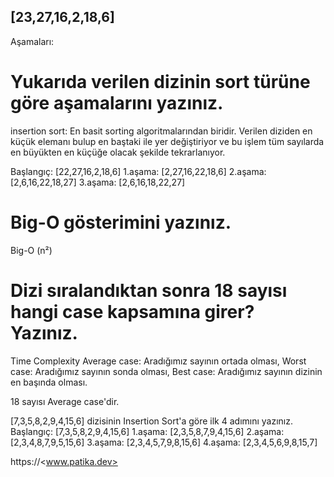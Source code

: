 ## [23,27,16,2,18,6]

Aşamaları:

# Yukarıda verilen dizinin sort türüne göre aşamalarını yazınız.
insertion sort: En basit sorting algoritmalarından biridir. Verilen diziden en küçük elemanı bulup en baştaki ile yer değiştiriyor ve bu işlem tüm sayılarda en büyükten en küçüğe olacak şekilde tekrarlanıyor.

Başlangıç: [22,27,16,2,18,6] 1.aşama: [2,27,16,22,18,6] 2.aşama: [2,6,16,22,18,27] 3.aşama: [2,6,16,18,22,27]

# Big-O gösterimini yazınız.
Big-O (n²)

# Dizi sıralandıktan sonra 18 sayısı hangi case kapsamına girer? Yazınız.
Time Complexity Average case: Aradığımız sayının ortada olması, Worst case: Aradığımız sayının sonda olması, Best case: Aradığımız sayının dizinin en başında olması.

18 sayısı Average case'dir.

[7,3,5,8,2,9,4,15,6] dizisinin Insertion Sort'a göre ilk 4 adımını yazınız.
Başlangıç: [7,3,5,8,2,9,4,15,6] 1.aşama: [2,3,5,8,7,9,4,15,6] 2.aşama: [2,3,4,8,7,9,5,15,6] 3.aşama: [2,3,4,5,7,9,8,15,6] 4.aşama: [2,3,4,5,6,9,8,15,7]

https://<www.patika.dev>